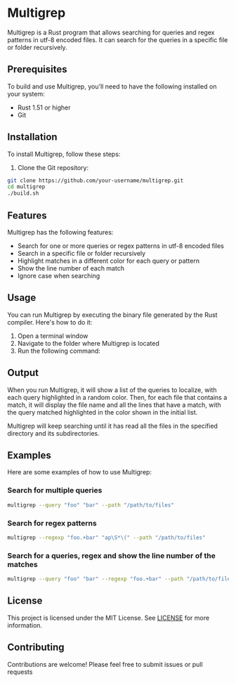 # Multigrep

Multigrep is a Rust program that allows searching for queries and regex patterns in utf-8 encoded files. It can search for the queries in a specific file or folder recursively.

## Prerequisites

To build and use Multigrep, you'll need to have the following installed on your system:

- Rust 1.51 or higher
- Git

## Installation

To install Multigrep, follow these steps:

1. Clone the Git repository:

```bash
git clone https://github.com/your-username/multigrep.git
cd multigrep
./build.sh
```

## Features

Multigrep has the following features:

* Search for one or more queries or regex patterns in utf-8 encoded files
* Search in a specific file or folder recursively
* Highlight matches in a different color for each query or pattern
* Show the line number of each match
* Ignore case when searching

## Usage

You can run Multigrep by executing the binary file generated by the Rust compiler. Here's how to do it:

1. Open a terminal window
2. Navigate to the folder where Multigrep is located
3. Run the following command:

## Output

When you run Multigrep, it will show a list of the queries to localize, with each query highlighted in a random color. Then, for each file that contains a match, it will display the file name and all the lines that have a match, with the query matched highlighted in the color shown in the initial list.

Multigrep will keep searching until it has read all the files in the specified directory and its subdirectories.

## Examples

Here are some examples of how to use Multigrep:

### Search for multiple queries

```bash
multigrep --query "foo" "bar" --path "/path/to/files"
```

### Search for regex patterns

```bash
multigrep --regexp "foo.+bar" "ap\S*\(" --path "/path/to/files"
```

### Search for a queries, regex and show the line number of the matches

```bash
multigrep --query "foo" "bar" --regexp "foo.+bar" --path "/path/to/files" --number-line
```

## License

This project is licensed under the MIT License. See [LICENSE](https://github.com/alejandromc23/multigrep/blob/master/LICENSE) for more information.

## Contributing

Contributions are welcome! Please feel free to submit issues or pull requests
